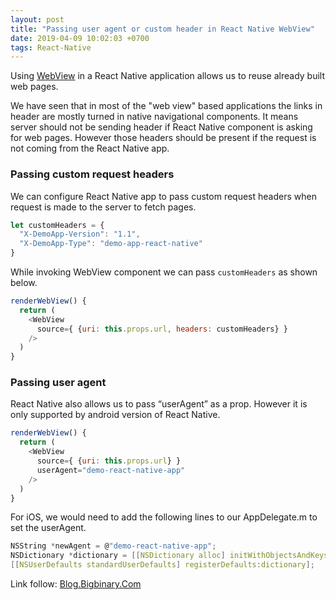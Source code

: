 ```yaml
---
layout: post
title: "Passing user agent or custom header in React Native WebView"
date: 2019-04-09 10:02:03 +0700
tags: React-Native
---
```


Using [WebView](https://facebook.github.io/react-native/docs/webview.html) in a React Native application allows us to reuse already built web pages.

We have seen that in most of the "web view" based applications the links in header are mostly turned in native navigational components. It means server should not be sending header if React Native component is asking for web pages. However those headers should be present if the request is not coming from the React Native app.

### Passing custom request headers

We can configure React Native app to pass custom request headers when request is made to the server to fetch pages.
```javascript
let customHeaders = {
  "X-DemoApp-Version": "1.1",
  "X-DemoApp-Type": "demo-app-react-native"
}
```
While invoking WebView component we can pass `customHeaders` as shown below.
```javascript
renderWebView() {
  return (
    <WebView
      source={ {uri: this.props.url, headers: customHeaders} }
    />
  )
}
```
### Passing user agent

React Native also allows us to pass “userAgent” as a prop. However it is only supported by android version of React Native.
```javascript
renderWebView() {
  return (
    <WebView
      source={ {uri: this.props.url} }
      userAgent="demo-react-native-app"
    />
  )
}
```
For iOS, we would need to add the following lines to our AppDelegate.m to set the userAgent.
```c
NSString *newAgent = @"demo-react-native-app";
NSDictionary *dictionary = [[NSDictionary alloc] initWithObjectsAndKeys:newAgent, @"UserAgent", nil];
[[NSUserDefaults standardUserDefaults] registerDefaults:dictionary];
```

Link follow: [Blog.Bigbinary.Com](https://blog.bigbinary.com/2016/07/10/passing-user-agent-or-custom-header-in-react-native-webview.html)
